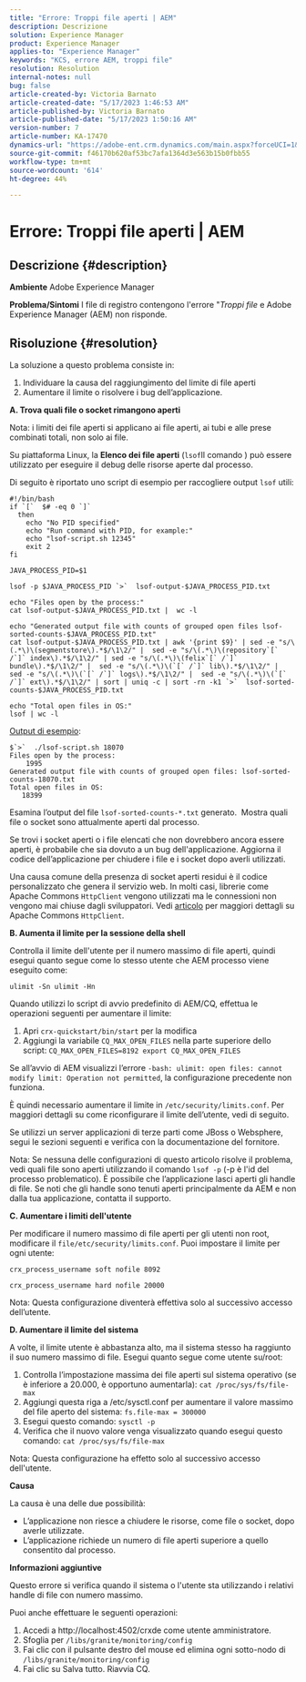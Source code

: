 ```yaml
---
title: "Errore: Troppi file aperti | AEM"
description: Descrizione
solution: Experience Manager
product: Experience Manager
applies-to: "Experience Manager"
keywords: "KCS, errore AEM, troppi file"
resolution: Resolution
internal-notes: null
bug: false
article-created-by: Victoria Barnato
article-created-date: "5/17/2023 1:46:53 AM"
article-published-by: Victoria Barnato
article-published-date: "5/17/2023 1:50:16 AM"
version-number: 7
article-number: KA-17470
dynamics-url: "https://adobe-ent.crm.dynamics.com/main.aspx?forceUCI=1&pagetype=entityrecord&etn=knowledgearticle&id=286f81b1-54f4-ed11-8848-6045bd006ce9"
source-git-commit: f46170b620af53bc7afa1364d3e563b15b0fbb55
workflow-type: tm+mt
source-wordcount: '614'
ht-degree: 44%

---
```


# Errore: Troppi file aperti | AEM

## Descrizione {#description}

<b>Ambiente</b>
Adobe Experience Manager


<b>Problema/Sintomi</b>
I file di registro contengono l&#39;errore &quot;*Troppi file* e Adobe Experience Manager (AEM) non risponde.




## Risoluzione {#resolution}


La soluzione a questo problema consiste in:

1. Individuare la causa del raggiungimento del limite di file aperti
2. Aumentare il limite o risolvere i bug dell’applicazione.


<b>A. Trova quali file o socket rimangono aperti</b>

Nota: i limiti dei file aperti si applicano ai file aperti, ai tubi e alle prese combinati totali, non solo ai file.

Su piattaforma Linux, la <b>Elenco dei file aperti</b> (`lsof`Il comando ) può essere utilizzato per eseguire il debug delle risorse aperte dal processo.

Di seguito è riportato uno script di esempio per raccogliere output `lsof` utili:


```
#!/bin/bash
if `[`  $# -eq 0 `]` 
  then
    echo "No PID specified"
    echo "Run command with PID, for example:"
    echo "lsof-script.sh 12345"
    exit 2
fi
 
JAVA_PROCESS_PID=$1
 
lsof -p $JAVA_PROCESS_PID `>`  lsof-output-$JAVA_PROCESS_PID.txt
 
echo "Files open by the process:"
cat lsof-output-$JAVA_PROCESS_PID.txt |  wc -l
 
echo "Generated output file with counts of grouped open files lsof-sorted-counts-$JAVA_PROCESS_PID.txt"
cat lsof-output-$JAVA_PROCESS_PID.txt | awk '{print $9}' | sed -e "s/\(.*\)\(segmentstore\).*$/\1\2/" |  sed -e "s/\(.*\)\(repository`[` /`]` index\).*$/\1\2/" | sed -e "s/\(.*\)\(felix`[` /`]` bundle\).*$/\1\2/" |  sed -e "s/\(.*\)\(`[` /`]` lib\).*$/\1\2/" |  sed -e "s/\(.*\)\(`[` /`]` logs\).*$/\1\2/" |  sed -e "s/\(.*\)\(`[` /`]` ext\).*$/\1\2/" | sort | uniq -c | sort -rn -k1 `>`  lsof-sorted-counts-$JAVA_PROCESS_PID.txt
 
echo "Total open files in OS:"
lsof | wc -l
```


<u>Output di esempio</u>:


```
$`>`  ./lsof-script.sh 18070
Files open by the process:
    1995
Generated output file with counts of grouped open files: lsof-sorted-counts-18070.txt
Total open files in OS:
   18399
```


Esamina l’output del file `lsof-sorted-counts-*.txt` generato.  Mostra quali file o socket sono attualmente aperti dal processo.

Se trovi i socket aperti o i file elencati che non dovrebbero ancora essere aperti, è probabile che sia dovuto a un bug dell&#39;applicazione. Aggiorna il codice dell’applicazione per chiudere i file e i socket dopo averli utilizzati.

Una causa comune della presenza di socket aperti residui è il codice personalizzato che genera il servizio web. In molti casi, librerie come Apache Commons `HttpClient` vengono utilizzati ma le connessioni non vengono mai chiuse dagli sviluppatori. Vedi [articolo](https://stackoverflow.com/questions/43454514/proper-usage-of-apache-httpclient-and-when-to-close-it) per maggiori dettagli su Apache Commons `HttpClient`.

<b>B. Aumenta il limite per la sessione della shell</b>

Controlla il limite dell&#39;utente per il numero massimo di file aperti, quindi esegui quanto segue come lo stesso utente che AEM processo viene eseguito come:

`ulimit -Sn ulimit -Hn`

Quando utilizzi lo script di avvio predefinito di AEM/CQ, effettua le operazioni seguenti per aumentare il limite:

1. Apri `crx-quickstart/bin/start` per la modifica
2. Aggiungi la variabile `CQ_MAX_OPEN_FILES` nella parte superiore dello script: `CQ_MAX_OPEN_FILES=8192 export CQ_MAX_OPEN_FILES`


Se all’avvio di AEM visualizzi l’errore `-bash: ulimit: open files: cannot modify limit: Operation not permitted`, la configurazione precedente non funziona.

È quindi necessario aumentare il limite in `/etc/security/limits.conf`. Per maggiori dettagli su come riconfigurare il limite dell’utente, vedi di seguito.

Se utilizzi un server applicazioni di terze parti come JBoss o Websphere, segui le sezioni seguenti e verifica con la documentazione del fornitore.

Nota: Se nessuna delle configurazioni di questo articolo risolve il problema, vedi quali file sono aperti utilizzando il comando `lsof -p` (-p è l&#39;id del processo problematico). È possibile che l’applicazione lasci aperti gli handle di file. Se noti che gli handle sono tenuti aperti principalmente da AEM e non dalla tua applicazione, contatta il supporto.

<b>C. Aumentare i limiti dell&#39;utente</b>

Per modificare il numero massimo di file aperti per gli utenti non root, modificare il `file/etc/security/limits.conf`. Puoi impostare il limite per ogni utente:

`crx_process_username soft nofile 8092`

`crx_process_username hard nofile 20000`

Nota: Questa configurazione diventerà effettiva solo al successivo accesso dell’utente.

<b>D. Aumentare il limite del sistema</b>

A volte, il limite utente è abbastanza alto, ma il sistema stesso ha raggiunto il suo numero massimo di file. Esegui quanto segue come utente su/root:

1. Controlla l’impostazione massima dei file aperti sul sistema operativo (se è inferiore a 20.000, è opportuno aumentarla): 
   `cat /proc/sys/fs/file-max`
2. Aggiungi questa riga a /etc/sysctl.conf per aumentare il valore massimo del file aperto del sistema:
   `fs.file-max = 300000`
3. Esegui questo comando:
   `sysctl -p`
4. Verifica che il nuovo valore venga visualizzato quando esegui questo comando: 
   `cat /proc/sys/fs/file-max`


Nota: Questa configurazione ha effetto solo al successivo accesso dell&#39;utente.

<b>Causa</b>

La causa è una delle due possibilità:

- L’applicazione non riesce a chiudere le risorse, come file o socket, dopo averle utilizzate.
- L’applicazione richiede un numero di file aperti superiore a quello consentito dal processo.


<b>Informazioni aggiuntive</b>

Questo errore si verifica quando il sistema o l&#39;utente sta utilizzando i relativi handle di file con numero massimo.

Puoi anche effettuare le seguenti operazioni:

1. Accedi a http://localhost:4502/crxde come utente amministratore.
2. Sfoglia per `/libs/granite/monitoring/config`
3. Fai clic con il pulsante destro del mouse ed elimina ogni sotto-nodo di `/libs/granite/monitoring/config`
4. Fai clic su Salva tutto. Riavvia CQ.

